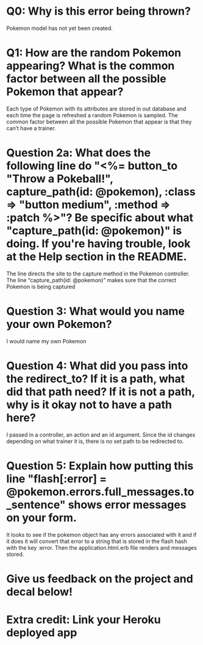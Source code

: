 # Q0: Why is this error being thrown?
Pokemon model has not yet been created.

# Q1: How are the random Pokemon appearing? What is the common factor between all the possible Pokemon that appear? 
Each type of Pokemon with its attributes are stored in out database and each time the page is refreshed a random Pokemon is sampled. The common factor between all the possible Pokemon that appear is that they can’t have a trainer. 

# Question 2a: What does the following line do "<%= button_to "Throw a Pokeball!", capture_path(id: @pokemon), :class => "button medium", :method => :patch %>"? Be specific about what "capture_path(id: @pokemon)" is doing. If you're having trouble, look at the Help section in the README.
The line directs the site to the capture method in the Pokemon controller. The line “capture_path(id: @pokemon)” makes sure that the correct Pokemon is being captured 

# Question 3: What would you name your own Pokemon?
I would name my own Pokemon 

# Question 4: What did you pass into the redirect_to? If it is a path, what did that path need? If it is not a path, why is it okay not to have a path here?
I passed in a controller, an action and an id argument. Since the id changes depending on what trainer it is, there is no set path to be redirected to.

# Question 5: Explain how putting this line "flash[:error] = @pokemon.errors.full_messages.to_sentence" shows error messages on your form.
It looks to see if the pokemon object has any errors associated with it and if it does it will convert that error to a string that is stored in the flash hash with the key :error. Then the application.html.erb file renders and messages stored.

# Give us feedback on the project and decal below!

# Extra credit: Link your Heroku deployed app

